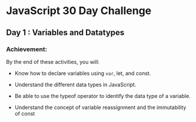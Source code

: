 # JavaScript 30 Day Challenge

## Day 1 : Variables and Datatypes

### Achievement:
By the end of these activities, you will:

- Know how to declare variables using `var`, let, and const.

- Understand the different data types in JavaScript.

- Be able to use the typeof operator to identify the data type of a variable.

- Understand the concept of variable reassignment and the immutability of const
